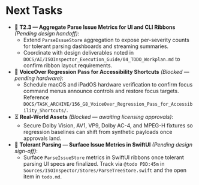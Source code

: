 # Next Tasks

- 🎯 **T2.3 — Aggregate Parse Issue Metrics for UI and CLI Ribbons** _(Pending design handoff)_:
  - Extend `ParseIssueStore` aggregation to expose per-severity counts for tolerant parsing dashboards and streaming summaries.
  - Coordinate with design deliverables noted in `DOCS/AI/ISOInspector_Execution_Guide/04_TODO_Workplan.md` to confirm ribbon layout requirements.
- 🚧 **VoiceOver Regression Pass for Accessibility Shortcuts** _(Blocked — pending hardware)_:
  - Schedule macOS and iPadOS hardware verification to confirm focus command menus announce controls and restore focus targets. Reference `DOCS/TASK_ARCHIVE/156_G8_VoiceOver_Regression_Pass_for_Accessibility_Shortcuts/`.
- ⏳ **Real-World Assets** _(Blocked — awaiting licensing approvals)_:
  - Secure Dolby Vision, AV1, VP9, Dolby AC-4, and MPEG-H fixtures so regression baselines can shift from synthetic payloads once approvals land.
- 🎨 **Tolerant Parsing — Surface Issue Metrics in SwiftUI** _(Pending design sign-off)_:
  - Surface `ParseIssueStore` metrics in SwiftUI ribbons once tolerant parsing UI specs are finalized. Track via `@todo PDD:45m` in `Sources/ISOInspector/Stores/ParseTreeStore.swift` and the open item in `todo.md`.
